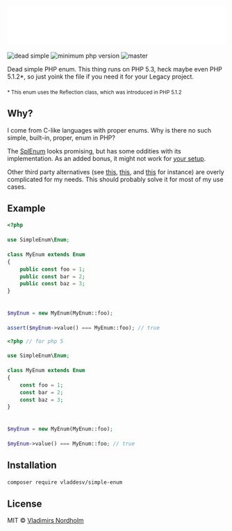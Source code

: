 ![SimpleEnum](header.svg)

![dead simple](https://img.shields.io/badge/dead-simple-gray?labelColor=111)
![minimum php version](https://img.shields.io/packagist/php-v/vladdesv/simple-enum?color=8892BF&logo=php&labelColor=24292E)
![master](https://github.com/vladdeSV/simple-enum/workflows/master/badge.svg)

Dead simple PHP enum. This thing runs on PHP 5.3, heck maybe even PHP 5.1.2*, so just yoink the file if you need it for your Legacy project.

<sub>&ast; This enum uses the Reflection class, which was introduced in PHP 5.1.2</sup>

## Why?
I come from C-like languages with proper enums. Why is there no such simple, built-in, proper, enum in PHP?

The [SplEnum](https://www.php.net/manual/en/class.splenum.php) looks promising, but has some oddities with its implementation. As an added bonus, it might not work for [your setup](https://stackoverflow.com/a/57885080).

Other third party alternatives (see [this](https://github.com/spatie/enum), [this](https://github.com/myclabs/php-enum), and [this](https://github.com/marc-mabe/php-enum) for instance) are overly complicated for my needs. This should probably solve it for most of my use cases.

## Example

```php
<?php

use SimpleEnum\Enum;

class MyEnum extends Enum
{
    public const foo = 1;
    public const bar = 2;
    public const baz = 3;
}


$myEnum = new MyEnum(MyEnum::foo);

assert($myEnum->value() === MyEnum::foo); // true

```

```php
<?php // for php 5

use SimpleEnum\Enum;

class MyEnum extends Enum
{
    const foo = 1;
    const bar = 2;
    const baz = 3;
}


$myEnum = new MyEnum(MyEnum::foo);

$myEnum->value() === MyEnum::foo; // true

```

## Installation

```sh
composer require vladdesv/simple-enum
```

## License
MIT © [Vladimirs Nordholm](https://github.com/vladdeSV)

